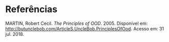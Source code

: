 # Referências

MARTIN, Robert Cecil. _The Principles of OOD_. 2005. Disponível em: <http://butunclebob.com/ArticleS.UncleBob.PrinciplesOfOod>. Acesso em: 31 jul. 2018.

